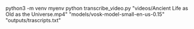 python3 -m venv myenv
python transcribe_video.py "videos/Ancient Life as Old as the Universe.mp4" "models/vosk-model-small-en-us-0.15" "outputs/trascripts.txt"
